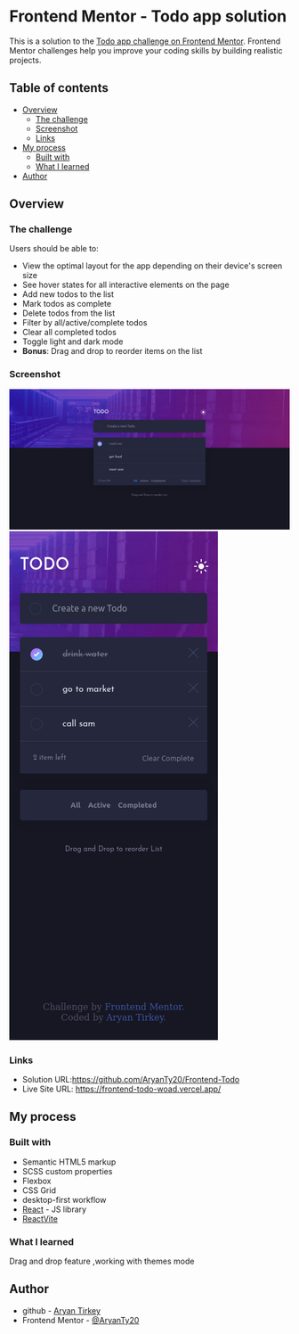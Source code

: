# Frontend Mentor - Todo app solution

This is a solution to the [Todo app challenge on Frontend Mentor](https://www.frontendmentor.io/challenges/todo-app-Su1_KokOW). Frontend Mentor challenges help you improve your coding skills by building realistic projects.

## Table of contents

- [Overview](#overview)
  - [The challenge](#the-challenge)
  - [Screenshot](#screenshot)
  - [Links](#links)
- [My process](#my-process)
  - [Built with](#built-with)
  - [What I learned](#what-i-learned)
- [Author](#author)

## Overview

### The challenge

Users should be able to:

- View the optimal layout for the app depending on their device's screen size
- See hover states for all interactive elements on the page
- Add new todos to the list
- Mark todos as complete
- Delete todos from the list
- Filter by all/active/complete todos
- Clear all completed todos
- Toggle light and dark mode
- **Bonus**: Drag and drop to reorder items on the list

### Screenshot

![screenshot desktop](/screenshot-desktop.png)
![screenshot mobile](/screenshot-mobile.png)

### Links

- Solution URL:https://github.com/AryanTy20/Frontend-Todo
- Live Site URL: https://frontend-todo-woad.vercel.app/

## My process

### Built with

- Semantic HTML5 markup
- SCSS custom properties
- Flexbox
- CSS Grid
- desktop-first workflow
- [React](https://reactjs.org/) - JS library
- [ReactVite](https://vitejs.dev)

### What I learned

Drag and drop feature ,working with themes mode

## Author

- github - [Aryan Tirkey](https://github.com/AryanTy20)
- Frontend Mentor - [@AryanTy20](https://www.frontendmentor.io/profile/AryanTy20)

